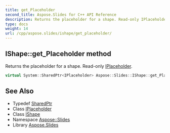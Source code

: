 ```yaml
---
title: get_Placeholder
second_title: Aspose.Slides for C++ API Reference
description: Returns the placeholder for a shape. Read-only IPlaceholder.
type: docs
weight: 14
url: /cpp/aspose.slides/ishape/get_placeholder/
---
```

## IShape::get_Placeholder method


Returns the placeholder for a shape. Read-only [IPlaceholder](../../iplaceholder/).

```cpp
virtual System::SharedPtr<IPlaceholder> Aspose::Slides::IShape::get_Placeholder()=0
```

## See Also

* Typedef [SharedPtr](../../../system/sharedptr/)
* Class [IPlaceholder](../../iplaceholder/)
* Class [IShape](../)
* Namespace [Aspose::Slides](../../)
* Library [Aspose.Slides](../../../)
